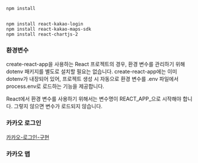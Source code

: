```
npm install


npm install react-kakao-login
npm install react-kakao-maps-sdk
npm install react-chartjs-2
```

### 환경변수
create-react-app을 사용하는 React 프로젝트의 경우, 환경 변수를 관리하기 위해 dotenv 패키지를 별도로 설치할 필요는 없습니다. create-react-app에는 이미 dotenv가 내장되어 있어, 프로젝트 생성 시 자동으로 환경 변수를 .env 파일에서 process.env로 로드하는 기능을 제공합니다. 

React에서 환경 변수를 사용하기 위해서는 변수명이 REACT_APP_으로 시작해야 합니다. 그렇지 않으면 변수가 로드되지 않습니다.

### 카카오 로그인
[카카오-로그인-구현](https://stack94.tistory.com/entry/React-%EC%B9%B4%EC%B9%B4%EC%98%A4Kakao-%EB%A1%9C%EA%B7%B8%EC%9D%B8-%EA%B5%AC%ED%98%84%ED%95%B4%EB%B3%B4%EA%B8%B0)

### 카카오 맵
